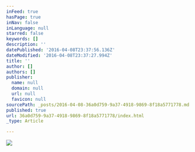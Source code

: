 ```yaml
---
inFeed: true
hasPage: true
inNav: false
inLanguage: null
starred: false
keywords: []
description: ''
datePublished: '2016-04-08T23:37:56.136Z'
dateModified: '2016-04-08T23:37:27.994Z'
title: ''
author: []
authors: []
publisher:
  name: null
  domain: null
  url: null
  favicon: null
sourcePath: _posts/2016-04-08-36a0d759-9a37-4918-9869-8f18a5771778.md
published: true
url: 36a0d759-9a37-4918-9869-8f18a5771778/index.html
_type: Article

---
```

![](https://the-grid-user-content.s3-us-west-2.amazonaws.com/b5dbded9-1828-46bc-93ad-674095bbbb52.jpg)
